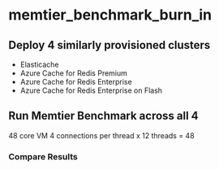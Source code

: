 # memtier_benchmark_burn_in

## Deploy 4 similarly provisioned clusters

- Elasticache
- Azure Cache for Redis Premium
- Azure Cache for Redis Enterprise
- Azure Cache for Redis Enterprise on Flash

## Run Memtier Benchmark across all 4

48 core VM
4 connections per thread x 12 threads = 48

### Compare Results
